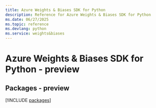 ```yaml
---
title: Azure Weights & Biases SDK for Python
description: Reference for Azure Weights & Biases SDK for Python
ms.date: 06/27/2025
ms.topic: reference
ms.devlang: python
ms.service: weights&biases
---
```

# Azure Weights & Biases SDK for Python - preview
## Packages - preview
[!INCLUDE [packages](weights-&-biases-index.md)]